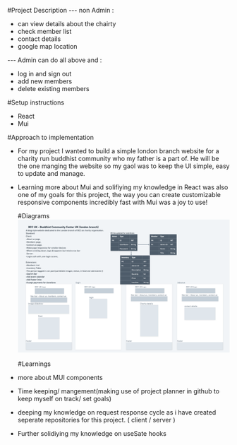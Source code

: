 #Project Description
--- non Admin :

- can view details about the chairty
- check member list
- contact details
- google map location

--- Admin can do all above and :

- log in and sign out
- add new members
- delete existing members

#Setup instructions

- React
- Mui

#Approach to implementation

- For my project I wanted to build a simple london branch website for a charity run buddhist community who my father is a part of.
  He will be the one manging the website so my gaol was to keep the UI simple, easy to update and manage.

- Learning more about Mui and solifiying my knowledge in React was also one of my goals for this project,
  the way you can create customizable responsive components incredibly fast with Mui was a joy to use!

  #Diagrams
  ![](ERD/Screenshot%202022-05-26%20at%2016.52.48.png)

  #Learnings

- more about MUI components
- Time keeping/ mangement(making use of project planner in github to keep myself on track/ set goals)
- deeping my knowledge on request response cycle as i have created seperate repositories for this project. ( client / server )
- Further solidiying my knowledge on useSate hooks
